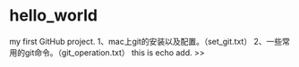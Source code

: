 # hello_world
my first GitHub project.
1、mac上git的安装以及配置。（set_git.txt）
2、一些常用的git命令。（git_operation.txt）
this is echo add. >>
